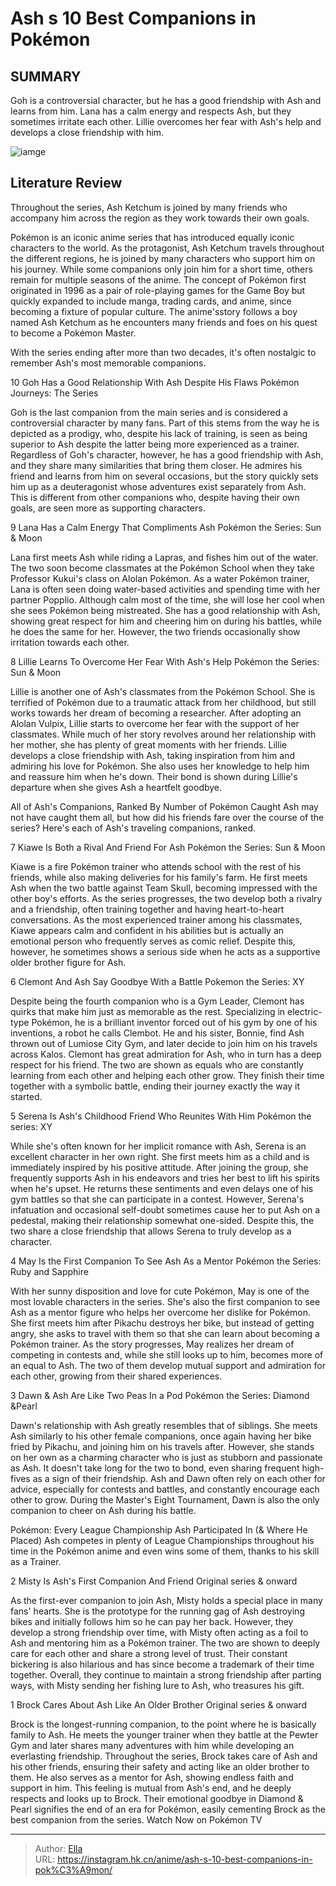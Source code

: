 # Ash s 10 Best Companions in Pokémon


## SUMMARY 


 Goh is a controversial character, but he has a good friendship with Ash and learns from him. 
 Lana has a calm energy and respects Ash, but they sometimes irritate each other. 
 Lillie overcomes her fear with Ash&#39;s help and develops a close friendship with him. 

![iamge](https://static1.srcdn.com/wordpress/wp-content/uploads/2023/12/featured-image-pokemon.jpg)

## Literature Review

Throughout the series, Ash Ketchum is joined by many friends who accompany him across the region as they work towards their own goals.




Pokémon is an iconic anime series that has introduced equally iconic characters to the world. As the protagonist, Ash Ketchum travels throughout the different regions, he is joined by many characters who support him on his journey. While some companions only join him for a short time, others remain for multiple seasons of the anime.
The concept of Pokémon first originated in 1996 as a pair of role-playing games for the Game Boy but quickly expanded to include manga, trading cards, and anime, since becoming a fixture of popular culture. The anime&#39;sstory follows a boy named Ash Ketchum as he encounters many friends and foes on his quest to become a Pokémon Master.
        

With the series ending after more than two decades, it&#39;s often nostalgic to remember Ash&#39;s most memorable companions.









 








 10  Goh Has a Good Relationship With Ash Despite His Flaws 
Pokémon Journeys: The Series
        

Goh is the last companion from the main series and is considered a controversial character by many fans. Part of this stems from the way he is depicted as a prodigy, who, despite his lack of training, is seen as being superior to Ash despite the latter being more experienced as a trainer. Regardless of Goh&#39;s character, however, he has a good friendship with Ash, and they share many similarities that bring them closer. He admires his friend and learns from him on several occasions, but the story quickly sets him up as a deuteragonist whose adventures exist separately from Ash. This is different from other companions who, despite having their own goals, are seen more as supporting characters.





 9  Lana Has a Calm Energy That Compliments Ash 
Pokémon the Series: Sun &amp; Moon
        

Lana first meets Ash while riding a Lapras, and fishes him out of the water. The two soon become classmates at the Pokémon School when they take Professor Kukui&#39;s class on Alolan Pokémon. As a water Pokémon trainer, Lana is often seen doing water-based activities and spending time with her partner Popplio. Although calm most of the time, she will lose her cool when she sees Pokémon being mistreated. She has a good relationship with Ash, showing great respect for him and cheering him on during his battles, while he does the same for her. However, the two friends occasionally show irritation towards each other.





 8  Lillie Learns To Overcome Her Fear With Ash&#39;s Help 
Pokémon the Series: Sun &amp; Moon
        

Lillie is another one of Ash&#39;s classmates from the Pokémon School. She is terrified of Pokémon due to a traumatic attack from her childhood, but still works towards her dream of becoming a researcher. After adopting an Alolan Vulpix, Lillie starts to overcome her fear with the support of her classmates. While much of her story revolves around her relationship with her mother, she has plenty of great moments with her friends. Lillie develops a close friendship with Ash, taking inspiration from him and admiring his love for Pokémon. She also uses her knowledge to help him and reassure him when he&#39;s down. Their bond is shown during Lillie&#39;s departure when she gives Ash a heartfelt goodbye.
            
 
 All of Ash&#39;s Companions, Ranked By Number of Pokémon Caught 
Ash may not have caught them all, but how did his friends fare over the course of the series? Here&#39;s each of Ash&#39;s traveling companions, ranked.








 7  Kiawe Is Both a Rival And Friend For Ash 
Pokémon the Series: Sun &amp; Moon
        

Kiawe is a fire Pokémon trainer who attends school with the rest of his friends, while also making deliveries for his family&#39;s farm. He first meets Ash when the two battle against Team Skull, becoming impressed with the other boy&#39;s efforts. As the series progresses, the two develop both a rivalry and a friendship, often training together and having heart-to-heart conversations. As the most experienced trainer among his classmates, Kiawe appears calm and confident in his abilities but is actually an emotional person who frequently serves as comic relief. Despite this, however, he sometimes shows a serious side when he acts as a supportive older brother figure for Ash.





 6  Clemont And Ash Say Goodbye With a Battle 
Pokemon the Series: XY
        

Despite being the fourth companion who is a Gym Leader, Clemont has quirks that make him just as memorable as the rest. Specializing in electric-type Pokémon, he is a brilliant inventor forced out of his gym by one of his inventions, a robot he calls Clembot. He and his sister, Bonnie, find Ash thrown out of Lumiose City Gym, and later decide to join him on his travels across Kalos. Clemont has great admiration for Ash, who in turn has a deep respect for his friend. The two are shown as equals who are constantly learning from each other and helping each other grow. They finish their time together with a symbolic battle, ending their journey exactly the way it started.





 5  Serena Is Ash&#39;s Childhood Friend Who Reunites With Him 
Pokémon the series: XY


 







While she&#39;s often known for her implicit romance with Ash, Serena is an excellent character in her own right. She first meets him as a child and is immediately inspired by his positive attitude. After joining the group, she frequently supports Ash in his endeavors and tries her best to lift his spirits when he&#39;s upset. He returns these sentiments and even delays one of his gym battles so that she can participate in a contest. However, Serena&#39;s infatuation and occasional self-doubt sometimes cause her to put Ash on a pedestal, making their relationship somewhat one-sided. Despite this, the two share a close friendship that allows Serena to truly develop as a character.





 4  May Is the First Companion To See Ash As a Mentor 
Pokémon the Series: Ruby and Sapphire
        

With her sunny disposition and love for cute Pokémon, May is one of the most lovable characters in the series. She&#39;s also the first companion to see Ash as a mentor figure who helps her overcome her dislike for Pokémon. She first meets him after Pikachu destroys her bike, but instead of getting angry, she asks to travel with them so that she can learn about becoming a Pokémon trainer. As the story progresses, May realizes her dream of competing in contests and, while she still looks up to him, becomes more of an equal to Ash. The two of them develop mutual support and admiration for each other, growing from their shared experiences.





 3  Dawn &amp; Ash Are Like Two Peas In a Pod 
Pokémon the Series: Diamond &amp;Pearl
        

Dawn&#39;s relationship with Ash greatly resembles that of siblings. She meets Ash similarly to his other female companions, once again having her bike fried by Pikachu, and joining him on his travels after. However, she stands on her own as a charming character who is just as stubborn and passionate as Ash. It doesn&#39;t take long for the two to bond, even sharing frequent high-fives as a sign of their friendship. Ash and Dawn often rely on each other for advice, especially for contests and battles, and constantly encourage each other to grow. During the Master&#39;s Eight Tournament, Dawn is also the only companion to cheer on Ash during his battle.
            
 
 Pokémon: Every League Championship Ash Participated In (&amp; Where He Placed) 
Ash competes in plenty of League Championships throughout his time in the Pokémon anime and even wins some of them, thanks to his skill as a Trainer. 








 2  Misty Is Ash&#39;s First Companion And Friend 
Original series &amp; onward


 







As the first-ever companion to join Ash, Misty holds a special place in many fans&#39; hearts. She is the prototype for the running gag of Ash destroying bikes and initially follows him so he can pay her back. However, they develop a strong friendship over time, with Misty often acting as a foil to Ash and mentoring him as a Pokémon trainer. The two are shown to deeply care for each other and share a strong level of trust. Their constant bickering is also hilarious and has since become a trademark of their time together. Overall, they continue to maintain a strong friendship after parting ways, with Misty sending her fishing lure to Ash, who treasures his gift.





 1  Brock Cares About Ash Like An Older Brother 
Original series &amp; onward


 







Brock is the longest-running companion, to the point where he is basically family to Ash. He meets the younger trainer when they battle at the Pewter Gym and later shares many adventures with him while developing an everlasting friendship. Throughout the series, Brock takes care of Ash and his other friends, ensuring their safety and acting like an older brother to them. He also serves as a mentor for Ash, showing endless faith and support in him. This feeling is mutual from Ash&#39;s end, and he deeply respects and looks up to Brock. Their emotional goodbye in Diamond &amp; Pearl signifies the end of an era for Pokémon, easily cementing Brock as the best companion from the series.
Watch Now on Pokémon TV

---

> Author: [Ella](https://instagram.hk.cn/)  
> URL: https://instagram.hk.cn/anime/ash-s-10-best-companions-in-pok%C3%A9mon/  

